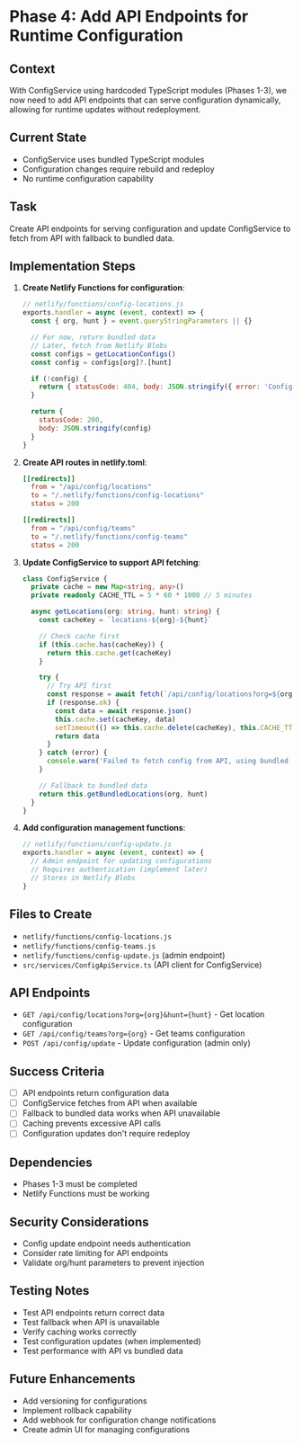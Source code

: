 # Phase 4: Add API Endpoints for Runtime Configuration

## Context
With ConfigService using hardcoded TypeScript modules (Phases 1-3), we now need to add API endpoints that can serve configuration dynamically, allowing for runtime updates without redeployment.

## Current State
- ConfigService uses bundled TypeScript modules
- Configuration changes require rebuild and redeploy
- No runtime configuration capability

## Task
Create API endpoints for serving configuration and update ConfigService to fetch from API with fallback to bundled data.

## Implementation Steps

1. **Create Netlify Functions for configuration**:
   ```javascript
   // netlify/functions/config-locations.js
   exports.handler = async (event, context) => {
     const { org, hunt } = event.queryStringParameters || {}

     // For now, return bundled data
     // Later, fetch from Netlify Blobs
     const configs = getLocationConfigs()
     const config = configs[org]?.[hunt]

     if (!config) {
       return { statusCode: 404, body: JSON.stringify({ error: 'Configuration not found' }) }
     }

     return {
       statusCode: 200,
       body: JSON.stringify(config)
     }
   }
   ```

2. **Create API routes in netlify.toml**:
   ```toml
   [[redirects]]
     from = "/api/config/locations"
     to = "/.netlify/functions/config-locations"
     status = 200

   [[redirects]]
     from = "/api/config/teams"
     to = "/.netlify/functions/config-teams"
     status = 200
   ```

3. **Update ConfigService to support API fetching**:
   ```typescript
   class ConfigService {
     private cache = new Map<string, any>()
     private readonly CACHE_TTL = 5 * 60 * 1000 // 5 minutes

     async getLocations(org: string, hunt: string) {
       const cacheKey = `locations-${org}-${hunt}`

       // Check cache first
       if (this.cache.has(cacheKey)) {
         return this.cache.get(cacheKey)
       }

       try {
         // Try API first
         const response = await fetch(`/api/config/locations?org=${org}&hunt=${hunt}`)
         if (response.ok) {
           const data = await response.json()
           this.cache.set(cacheKey, data)
           setTimeout(() => this.cache.delete(cacheKey), this.CACHE_TTL)
           return data
         }
       } catch (error) {
         console.warn('Failed to fetch config from API, using bundled data', error)
       }

       // Fallback to bundled data
       return this.getBundledLocations(org, hunt)
     }
   }
   ```

4. **Add configuration management functions**:
   ```javascript
   // netlify/functions/config-update.js
   exports.handler = async (event, context) => {
     // Admin endpoint for updating configurations
     // Requires authentication (implement later)
     // Stores in Netlify Blobs
   }
   ```

## Files to Create
- `netlify/functions/config-locations.js`
- `netlify/functions/config-teams.js`
- `netlify/functions/config-update.js` (admin endpoint)
- `src/services/ConfigApiService.ts` (API client for ConfigService)

## API Endpoints
- `GET /api/config/locations?org={org}&hunt={hunt}` - Get location configuration
- `GET /api/config/teams?org={org}` - Get teams configuration
- `POST /api/config/update` - Update configuration (admin only)

## Success Criteria
- [ ] API endpoints return configuration data
- [ ] ConfigService fetches from API when available
- [ ] Fallback to bundled data works when API unavailable
- [ ] Caching prevents excessive API calls
- [ ] Configuration updates don't require redeploy

## Dependencies
- Phases 1-3 must be completed
- Netlify Functions must be working

## Security Considerations
- Config update endpoint needs authentication
- Consider rate limiting for API endpoints
- Validate org/hunt parameters to prevent injection

## Testing Notes
- Test API endpoints return correct data
- Test fallback when API is unavailable
- Verify caching works correctly
- Test configuration updates (when implemented)
- Test performance with API vs bundled data

## Future Enhancements
- Add versioning for configurations
- Implement rollback capability
- Add webhook for configuration change notifications
- Create admin UI for managing configurations